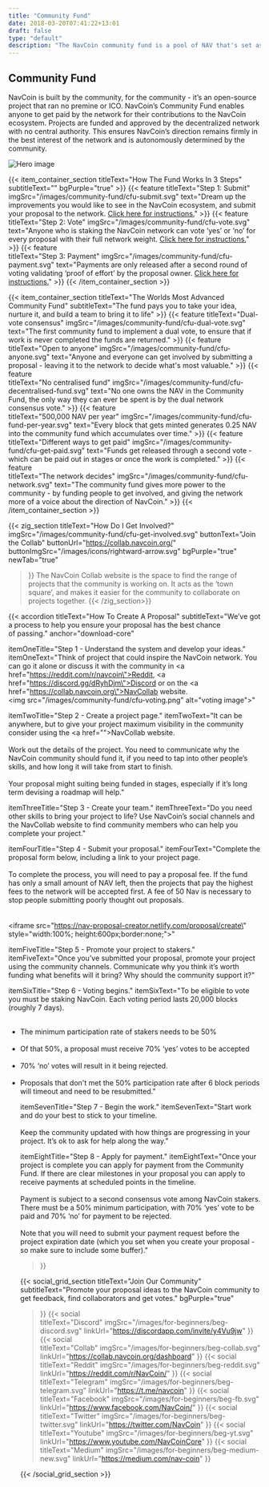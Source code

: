```yaml
---
title: "Community Fund"
date: 2018-03-20T07:41:22+13:01
draft: false
type: "default"
description: "The NavCoin community fund is a pool of NAV that's set aside to help kickstart community projects and  incentivise the ongoing development of NavCoin."
---
```

<section class="cf-hero">
    <div class="grid-container">
      <div class="text-container">
        <h1>Community Fund</h1>
        <p>NavCoin is built by the community, for the community - it’s an open-source project that ran no premine or ICO. NavCoin’s Community Fund enables anyone to get paid by the network for their contributions to the NavCoin ecosystem. Projects are funded and approved by the decentralized network with no central authority. This ensures NavCoin’s direction remains firmly in the best interest of the network and is autonomously determined by the community.</p>
      </div>
      <img src="/images/community-fund/cfu-hero.png" alt="Hero image">
    </div>
  </section>

{{< item_container_section
    titleText="How The Fund Works In 3&nbsp;Steps"
    subtitleText=""
    bgPurple="true"
    >}} 
    {{< feature
        titleText="Step 1: Submit"
        imgSrc="/images/community-fund/cfu-submit.svg"
        text="Dream up the improvements you would like to see in the NavCoin ecosystem, and submit your proposal to the&nbsp;network. <a href="https://info.navcoin.org/knowledge-base/creating-a-community-fund-proposal/" target="_blank">Click here for instructions.</a>"
    >}}
    {{< feature
        titleText="Step 2: Vote"
        imgSrc="/images/community-fund/cfu-vote.svg"
        text="Anyone who is staking the NavCoin network can vote ‘yes’ or ‘no’ for every&nbsp;proposal with their full network weight. <a href="https://info.navcoin.org/knowledge-base/voting-for-a-community-fund-proposal/" target="_blank">Click here for instructions.</a>"
    >}}
    {{< feature                 
        titleText="Step 3: Payment"
        imgSrc="/images/community-fund/cfu-payment.svg"
        text="Payments are only released after a second round of voting validating ‘proof&nbsp;of&nbsp;effort’ by the proposal owner. <a href="https://info.navcoin.org/knowledge-base/creating-a-community-fund-payment-request/" target="_blank">Click here for instructions.</a>"
    >}}
{{< /item_container_section >}}

{{< item_container_section
    titleText="The Worlds Most Advanced Community&nbsp;Fund"
    subtitleText="The fund pays you to take your idea, nurture it, and build a team to bring it to&nbsp;life"
    >}}
    {{< feature
        titleText="Dual-vote consensus"
        imgSrc="/images/community-fund/cfu-dual-vote.svg"
        text="The first community fund to implement a dual vote, to ensure that if work is never completed the funds are&nbsp;returned."
    >}}
    {{< feature
        titleText="Open to anyone"
        imgSrc="/images/community-fund/cfu-anyone.svg"
        text="Anyone and everyone can get involved by submitting a proposal - leaving it to the network to decide what's most&nbsp;valuable."
    >}}
    {{< feature                 
        titleText="No centralised fund"
        imgSrc="/images/community-fund/cfu-decentralised-fund.svg"
        text="No one owns the NAV in the Community Fund, the only way they can ever be spent is by the dual network consensus&nbsp;vote."
    >}}
    {{< feature                 
        titleText="500,000 NAV per year"
        imgSrc="/images/community-fund/cfu-fund-per-year.svg"
        text="Every block that gets minted generates 0.25 NAV into the community fund which accumulates over&nbsp;time."
    >}}
    {{< feature                 
        titleText="Different ways to get paid"
        imgSrc="/images/community-fund/cfu-get-paid.svg"
        text="Funds get released through a second vote - which can be paid out in stages or once the work is&nbsp;completed."
    >}}
    {{< feature                 
        titleText="The network decides"
        imgSrc="/images/community-fund/cfu-network.svg"
        text="The community fund gives more power to the community - by funding people to get involved, and giving the network more of a voice about the direction of&nbsp;NavCoin."
    >}}
{{< /item_container_section >}}

{{< zig_section
  titleText="How Do I Get Involved?"
  imgSrc="/images/community-fund/cfu-get-involved.svg"
  buttonText="Join the Collab"
  buttonUrl="https://collab.navcoin.org/"
  buttonImgSrc="/images/icons/rightward-arrow.svg"
  bgPurple="true"
  newTab="true"
>}}
The NavCoin Collab website is the space to find the range of projects that the community is working on. It acts as the ‘town square’, and makes it easier for the community to collaborate on projects&nbsp;together.
{{< /zig_section>}}

{{< accordion
  titleText="How To Create A&nbsp;Proposal"
  subtitleText="We’ve got a process to help you ensure your proposal has the best chance of&nbsp;passing."
  anchor="download-core"

  itemOneTitle="Step 1 - Understand the system and develop your ideas."
  itemOneText="Think of project that could inspire the NavCoin network. You can go it alone or discuss it with the community in <a href=\"https://reddit.com/r/navcoin\">Reddit</a>, <a href=\"https://discord.gg/dRyhDjm\">Discord</a> or on the <a href=\"https://collab.navcoin.org\">NavCollab website</a>.  <br><img src=\"/images/community-fund/cfu-voting.png\" alt=\"voting image\">"    

  itemTwoTitle="Step 2 - Create a project page."
  itemTwoText="It can be anywhere, but to give your project maximum visibility in the community consider using the <a href=\"\">NavCollab website</a>.<br><br>Work out the details of the project. You need to communicate why the NavCoin community should fund it, if you need to tap into other people’s skills, and how long it will take from start to finish. <br><br>Your proposal might suiting being funded in stages, especially if it’s long term devising a roadmap will help."

  itemThreeTitle="Step 3 - Create your team."
  itemThreeText="Do you need other skills to bring your project to life? Use NavCoin’s social channels and the NavCollab website to find community members who can help you complete your project."

  itemFourTitle="Step 4 - Submit your proposal."
  itemFourText="Complete the proposal form below, including a link to your project page.<br><br>To complete the process, you will need to pay a proposal fee. If the fund has only a small amount of NAV left, then the projects that pay the highest fees to the network will be accepted first. A fee of 50 Nav is necessary to stop people submitting poorly thought out proposals.<br><br><br><iframe src=\"https://nav-proposal-creator.netlify.com/proposal/create\" style=\"width:100%; height:600px;border:none;\"></iframe>"

  itemFiveTitle="Step 5 - Promote your project to stakers."
  itemFiveText="Once you’ve submitted your proposal, promote your project using the community channels. Communicate why you think it’s worth funding what benefits will it bring? Why should the community support&nbsp;it?"

  itemSixTitle="Step 6 - Voting begins."
  itemSixText="To be eligible to vote you must be staking NavCoin. Each voting period lasts 20,000 blocks (roughly 7 days).<br><br><ul><li>The minimum participation rate of stakers needs to be 50%</li><br><li>Of that 50%, a proposal must receive 70% ‘yes’ votes to be accepted</li><br><li>70% ‘no’ votes will result in it being rejected.</li><br><li>Proposals that don't met the 50% participation rate after 6 block periods will timeout and need to be resubmitted."

  itemSevenTitle="Step 7 - Begin the work."
  itemSevenText="Start work and do your best to stick to your&nbsp;timeline.<br><br>Keep the community updated with how things are progressing in your project. It’s ok to ask for help along the&nbsp;way."

  itemEightTitle="Step 8 - Apply for payment."
  itemEightText="Once your project is complete you can apply for payment from the Community Fund. If there are clear milestones in your proposal you can apply to receive payments at scheduled points in the&nbsp;timeline.<br><br>Payment is subject to a second consensus vote among NavCoin stakers. There must be a 50% minimum participation, with 70% ‘yes’ vote to be paid and 70% ‘no’ for payment to be&nbsp;rejected.<br><br>Note that you will need to submit your payment request before the project expiration date (which you set when you create your proposal - so make sure to include some&nbsp;buffer)."
>}}

{{< social_grid_section
    titleText="Join Our Community"
    subtitleText="Promote your proposal ideas to the NavCoin community to get feedback, find collaborators and get votes."
    bgPurple="true"
>}}
    {{< social                 
    titleText="Discord"
    imgSrc="/images/for-beginners/beg-discord.svg"
    linkUrl="https://discordapp.com/invite/y4Vu9jw"
>}}
{{< social                 
    titleText="Collab"
    imgSrc="/images/for-beginners/beg-collab.svg"
    linkUrl="https://collab.navcoin.org/dashboard"
>}}
{{< social                 
    titleText="Reddit"
    imgSrc="/images/for-beginners/beg-reddit.svg"
    linkUrl="https://reddit.com/r/NavCoin/"
>}}
{{< social                 
    titleText="Telegram"
    imgSrc="/images/for-beginners/beg-telegram.svg"
    linkUrl="https://t.me/navcoin"
>}}
{{< social                 
    titleText="Facebook"
    imgSrc="/images/for-beginners/beg-fb.svg"
    linkUrl="https://www.facebook.com/NavCoin/"
>}}
{{< social                 
    titleText="Twitter"
    imgSrc="/images/for-beginners/beg-twitter.svg"
    linkUrl="https://twitter.com/NavCoin"
>}}
{{< social                 
    titleText="Youtube"
    imgSrc="/images/for-beginners/beg-yt.svg"
    linkUrl="https://www.youtube.com/NavCoinCore"
>}}
{{< social                 
    titleText="Medium"
    imgSrc="/images/for-beginners/beg-medium-new.svg"
    linkUrl="https://medium.com/nav-coin"
>}}

{{< /social_grid_section >}}


<style>
mat-card.mat-card {
    box-shadow: none !important;
}
</style>
